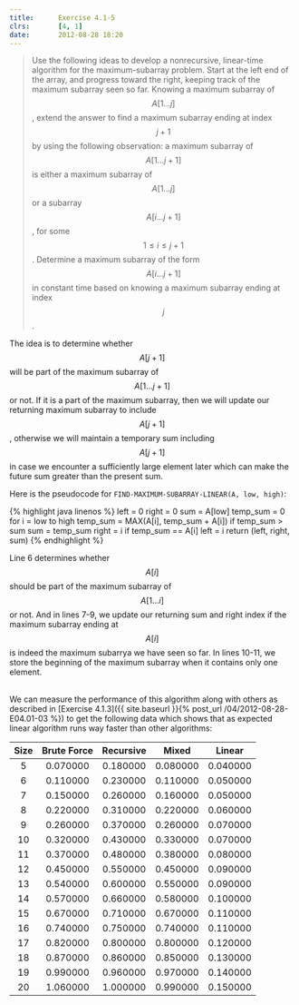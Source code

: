 ```yaml
---
title:      Exercise 4.1-5
clrs:       [4, 1]
date:       2012-08-28 18:20
---
```


>Use the following ideas to develop a nonrecursive, linear-time algorithm for the maximum-subarray problem. Start at the left end of the array, and progress toward the right, keeping track of the maximum subarray seen so far. Knowing a maximum subarray of $$A[1 \dots j]$$, extend the answer to find a maximum subarray ending at index $$j + 1$$ by using the following observation: a maximum subarray of $$A[1 \dots j + 1]$$ is either a maximum subarray of $$A[1 \dots j]$$ or a subarray $$A[i \dots j + 1]$$, for some $$1 \le i \le j + 1$$. Determine a maximum subarray of the form $$A[i \dots j + 1]$$ in constant time based on knowing a maximum subarray ending at index $$j$$.

The idea is to determine whether $$A[j + 1]$$ will be part of the maximum subarray of $$A[1 \dots j + 1]$$ or not. If it is a part of the maximum subarray, then we will update our returning maximum subarray to include $$A[j + 1]$$, otherwise we will maintain a temporary sum including $$A[j + 1]$$ in case we encounter a sufficiently large element later which can make the future sum greater than the present sum.

Here is the pseudocode for `FIND-MAXIMUM-SUBARRAY-LINEAR(A, low, high)`:

{% highlight java linenos %}
left = 0
right = 0
sum = A[low]
temp_sum = 0
for i = low to high
    temp_sum = MAX(A[i], temp_sum + A[i])
        if temp_sum > sum
            sum = temp_sum
            right = i
        if temp_sum == A[i]
            left = i
return (left, right, sum)
{% endhighlight %}

Line 6 determines whether $$A[i]$$ should be part of the maximum subarray of $$A[1 \dots i]$$ or not. And in lines 7-9, we update our returning sum and right index if the maximum subarray ending at $$A[i]$$ is indeed the maximum subarrya we have seen so far. In lines 10-11, we store the beginning of the maximum subarray when it contains only one element.

<br/>
We can measure the performance of this algorithm along with others as described in [Exercise 4.1.3]({{ site.baseurl }}{% post_url /04/2012-08-28-E04.01-03 %}) to get the following data which shows that as expected linear algorithm runs way faster than other algorithms:

Size | Brute Force | Recursive |   Mixed  | Linear
:---:|:-----------:|:---------:|:--------:|:------:
5    | 0.070000    | 0.180000  | 0.080000 | 0.040000
6    | 0.110000    | 0.230000  | 0.110000 | 0.050000
7    | 0.150000    | 0.260000  | 0.160000 | 0.050000
8    | 0.220000    | 0.310000  | 0.220000 | 0.060000
9    | 0.260000    | 0.370000  | 0.260000 | 0.070000
10   | 0.320000    | 0.430000  | 0.330000 | 0.070000
11   | 0.370000    | 0.480000  | 0.380000 | 0.080000
12   | 0.450000    | 0.550000  | 0.450000 | 0.090000
13   | 0.540000    | 0.600000  | 0.550000 | 0.090000
14   | 0.570000    | 0.660000  | 0.580000 | 0.100000
15   | 0.670000    | 0.710000  | 0.670000 | 0.110000
16   | 0.740000    | 0.750000  | 0.740000 | 0.110000
17   | 0.820000    | 0.800000  | 0.800000 | 0.120000
18   | 0.870000    | 0.860000  | 0.850000 | 0.130000
19   | 0.990000    | 0.960000  | 0.970000 | 0.140000
20   | 1.060000    | 1.000000  | 0.990000 | 0.150000